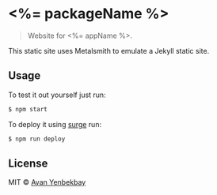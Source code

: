 # <%= packageName %>

> Website for <%= appName %>.

This static site uses Metalsmith to emulate a Jekyll static site.

## Usage

To test it out yourself just run:

```bash
$ npm start
```

To deploy it using [surge](http://surge.sh/) run:

```bash
$ npm run deploy
```

## License

MIT © [Ayan Yenbekbay](http://yenbekbay.me)

